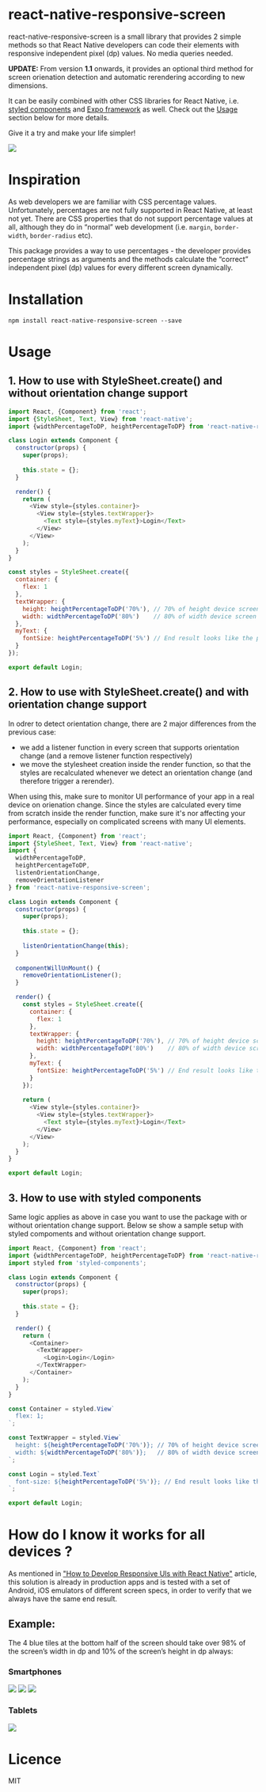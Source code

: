 # react-native-responsive-screen

react-native-responsive-screen is a small library that provides 2 simple methods so that React Native developers can code their elements with responsive independent pixel (dp) values. No media queries needed.

<b>UPDATE:</b> From version <b>1.1</b> onwards, it provides an optional third method for screen orienation detection and automatic rerendering according to new dimensions.

It can be easily combined with other CSS libraries for React Native, i.e. [styled components](https://www.styled-components.com/) and [Expo framework](https://expo.io/) as well. Check out the [Usage](#usage) section below for more details.

Give it a try and make your life simpler!

<img src="https://cdn-images-1.medium.com/max/800/1*BWpx3uRPlWByahoXA6M-BQ.jpeg" />

# Inspiration

As web developers we are familiar with CSS percentage values. Unfortunately, percentages are not fully supported in React Native, at least not yet. There are CSS properties that do not support percentage values at all, although they do in “normal” web development (i.e. `margin`, `border-width`, `border-radius` etc).

This package provides a way to use percentages - the developer provides percentage strings as arguments and the methods calculate the “correct” independent pixel (dp) values for every different screen dynamically.

# Installation

`npm install react-native-responsive-screen --save`

# Usage

## 1. How to use with StyleSheet.create() and without orientation change support 
```javascript
import React, {Component} from 'react';
import {StyleSheet, Text, View} from 'react-native';
import {widthPercentageToDP, heightPercentageToDP} from 'react-native-responsive-screen';

class Login extends Component {
  constructor(props) {
    super(props);
    
    this.state = {};
  }

  render() {
    return (
      <View style={styles.container}>
        <View style={styles.textWrapper}>
          <Text style={styles.myText}>Login</Text>
        </View>
      </View>
    );
  }
}

const styles = StyleSheet.create({
  container: {
    flex: 1
  },
  textWrapper: {
    height: heightPercentageToDP('70%'), // 70% of height device screen
    width: widthPercentageToDP('80%')    // 80% of width device screen
  },
  myText: {
    fontSize: heightPercentageToDP('5%') // End result looks like the provided UI mockup
  }
});

export default Login;
```

## 2. How to use with StyleSheet.create() and with orientation change support
In odrer to detect orientation change, there are 2 major differences from the previous case:
* we add a listener function in every screen that supports orientation change (and a remove listener function respectively)
* we move the stylesheet creation inside the render function, so that the styles are recalculated whenever we detect an orientation change (and therefore trigger a rerender).

When using this, make sure to monitor UI performance of your app in a real device on orienation change. Since the styles are calculated every time from scratch inside the render function, make sure it's nor affecting your performance, especially on complicated screens with many UI elements.

```javascript
import React, {Component} from 'react';
import {StyleSheet, Text, View} from 'react-native';
import {
  widthPercentageToDP,
  heightPercentageToDP,
  listenOrientationChange,
  removeOrientationListener
} from 'react-native-responsive-screen';

class Login extends Component {
  constructor(props) {
    super(props);
    
    this.state = {};
    
    listenOrientationChange(this);
  }
  
  componentWillUnMount() {
    removeOrientationListener();
  }

  render() {
    const styles = StyleSheet.create({
      container: {
        flex: 1
      },
      textWrapper: {
        height: heightPercentageToDP('70%'), // 70% of height device screen
        width: widthPercentageToDP('80%')    // 80% of width device screen
      },
      myText: {
        fontSize: heightPercentageToDP('5%') // End result looks like the provided UI mockup
      }
    });
  
    return (
      <View style={styles.container}>
        <View style={styles.textWrapper}>
          <Text style={styles.myText}>Login</Text>
        </View>
      </View>
    );
  }
}

export default Login;
```

## 3. How to use with styled components
Same logic applies as above in case you want to use the package with or without orientation change support. Below se show a sample setup with styled compoments and without orientation change support.

```javascript
import React, {Component} from 'react';
import {widthPercentageToDP, heightPercentageToDP} from 'react-native-responsive-screen';
import styled from 'styled-components';

class Login extends Component {
  constructor(props) {
    super(props);
    
    this.state = {};
  }

  render() {
    return (
      <Container>
        <TextWrapper>
          <Login>Login</Login>
        </TextWrapper>
      </Container>
    );
  }
}

const Container = styled.View`
  flex: 1;
`;

const TextWrapper = styled.View`
  height: ${heightPercentageToDP('70%')}; // 70% of height device screen
  width: ${widthPercentageToDP('80%')};   // 80% of width device screen
`;

const Login = styled.Text`
  font-size: ${heightPercentageToDP('5%')}; // End result looks like the provided UI mockup
`;

export default Login;
```



# How do I know it works for all devices ?

As mentioned in ["How to Develop Responsive UIs with React Native"](https://medium.com/building-with-react-native/how-to-develop-responsive-uis-with-react-native-1x03-a448097c9503) article, this solution is already in production apps and is tested with a set of Android, iOS emulators of different screen specs, in order to verify that we always have the same end result.

## Example:
The 4 blue tiles at the bottom half of the screen should take over 98% of the screen’s width in dp and 10% of the screen’s height in dp always:

### Smartphones
<img src="https://cdn-images-1.medium.com/max/800/1*aoIGDVNrcvIw_4NRqRtHTA.png" />
<img src="https://cdn-images-1.medium.com/max/800/1*Yl9k-Lxg9jxJ9g00qmRlIA.png" />
<img src="https://cdn-images-1.medium.com/max/800/1*rE43O18nt4_ECUvXr_fSZA.png" />

### Tablets
<img src="https://cdn-images-1.medium.com/max/800/1*3uJUPxITidUJAokwB8BokQ.png" />

# Licence

MIT
